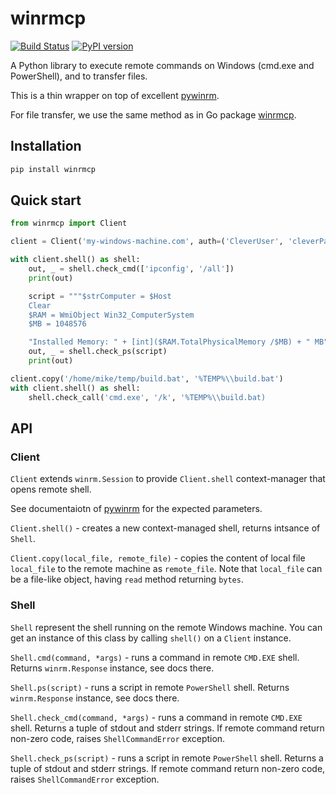 # winrmcp
[![Build Status](https://travis-ci.com/mkroutikov/winrmcp.svg?branch=master)](https://travis-ci.com/mkroutikov/winrmcp)
[![PyPI version](https://badge.fury.io/py/winrmcp.svg)](https://badge.fury.io/py/winrmcp)

A Python library to execute remote commands on Windows (cmd.exe and PowerShell), and to transfer files.

This is a thin wrapper on top of excellent [pywinrm](https://github.com/diyan/pywinrm).

For file transfer, we use the same method as in Go package [winrmcp](https://github.com/packer-community/winrmcp).

## Installation
```bash
pip install winrmcp
```

## Quick start

```python
from winrmcp import Client

client = Client('my-windows-machine.com', auth=('CleverUser', 'cleverPassword'))

with client.shell() as shell:
    out, _ = shell.check_cmd(['ipconfig', '/all'])
    print(out)

    script = """$strComputer = $Host
    Clear
    $RAM = WmiObject Win32_ComputerSystem
    $MB = 1048576

    "Installed Memory: " + [int]($RAM.TotalPhysicalMemory /$MB) + " MB" """
    out, _ = shell.check_ps(script)
    print(out)

client.copy('/home/mike/temp/build.bat', '%TEMP%\\build.bat')
with client.shell() as shell:
    shell.check_call('cmd.exe', '/k', '%TEMP%\\build.bat)
```

## API

### Client

`Client` extends `winrm.Session` to provide `Client.shell` context-manager that opens remote shell.

See documentaiotn  of [pywinrm](https://github.com/diyan/pywinrm) for the expected parameters.

`Client.shell()` - creates a new context-managed shell, returns intsance of `Shell`.

`Client.copy(local_file, remote_file)` - copies the content of local file `local_file` to the remote machine as `remote_file`.
Note that `local_file` can be a file-like object, having `read` method returning `bytes`.

### Shell

`Shell` represent the shell running on the remote Windows machine. You can get an instance of this class by
calling `shell()` on a `Client` instance.

`Shell.cmd(command, *args)` - runs a command in remote `CMD.EXE` shell. Returns `winrm.Response` instance, see docs there.

`Shell.ps(script)` - runs a script in remote `PowerShell` shell. Returns `winrm.Response` instance, see docs there.

`Shell.check_cmd(command, *args)` - runs a command in remote `CMD.EXE` shell. Returns a tuple of stdout and stderr strings. If remote command
return non-zero code, raises `ShellCommandError` exception.

`Shell.check_ps(script)` - runs a script in remote `PowerShell` shell. Returns a tuple of stdout and stderr strings. If remote command
return non-zero code, raises `ShellCommandError` exception.
